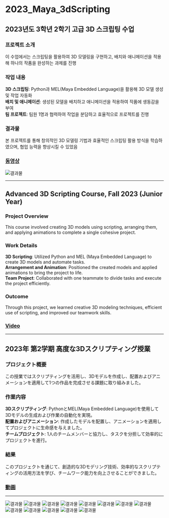 # 2023_Maya_3dScripting

## 2023년도 3학년 2학기 고급 3D 스크립팅 수업

### 프로젝트 소개
이 수업에서는 스크립팅을 활용하여 3D 모델링을 구현하고, 배치와 애니메이션을 적용해 하나의 작품을 완성하는 과제를 진행  

### 작업 내용
**3D 스크립팅**: Python과 MEL(Maya Embedded Language)을 활용해 3D 모델 생성 및 작업 자동화  
**배치 및 애니메이션**: 생성된 모델을 배치하고 애니메이션을 적용하여 작품에 생동감을 부여  
**팀 프로젝트**: 팀원 1명과 협력하여 작업을 분담하고 효율적으로 프로젝트를 진행  

### 결과물
본 프로젝트를 통해 창의적인 3D 모델링 기법과 효율적인 스크립팅 활용 방식을 학습하였으며, 협업 능력을 향상시킬 수 있었음  

### [동영상](https://youtu.be/HzUWPJfNoW4)  

![결과물](ppt/6.png)  


---


## Advanced 3D Scripting Course, Fall 2023 (Junior Year)

### Project Overview
This course involved creating 3D models using scripting, arranging them, and applying animations to complete a single cohesive project.  

### Work Details
**3D Scripting**: Utilized Python and MEL (Maya Embedded Language) to create 3D models and automate tasks.  
**Arrangement and Animation**: Positioned the created models and applied animations to bring the project to life.  
**Team Project**: Collaborated with one teammate to divide tasks and execute the project efficiently.  

### Outcome
Through this project, we learned creative 3D modeling techniques, efficient use of scripting, and improved our teamwork skills.  

### [Video](https://youtu.be/HzUWPJfNoW4)  


---


## 2023年 第2学期 高度な3Dスクリプティング授業

### プロジェクト概要
この授業ではスクリプティングを活用し、3Dモデルを作成し、配置およびアニメーションを適用して1つの作品を完成させる課題に取り組みました。  

### 作業内容
**3Dスクリプティング**: PythonとMEL(Maya Embedded Language)を使用して3Dモデルの生成および作業の自動化を実現。  
**配置およびアニメーション**: 作成したモデルを配置し、アニメーションを適用してプロジェクトに生命感を与えました。  
**チームプロジェクト**: 1人のチームメンバーと協力し、タスクを分担して効率的にプロジェクトを進行。  

### 結果
このプロジェクトを通じて、創造的な3Dモデリング技術、効率的なスクリプティングの活用方法を学び、チームワーク能力を向上させることができました。  

### [動画](https://youtu.be/HzUWPJfNoW4)  

---

![결과물](ppt/1.png) 
![결과물](ppt/2.png) 
![결과물](ppt/3.png) 
![결과물](ppt/4-1.png) 
![결과물](ppt/4-2.png) 
![결과물](ppt/4-3.png) 
![결과물](ppt/4-4.png) 
![결과물](ppt/4-5.png) 
![결과물](ppt/4-6.png) 
![결과물](ppt/4-7.png) 
![결과물](ppt/5.png) 
![결과물](ppt/6.png) 
![결과물](ppt/7.png) 
